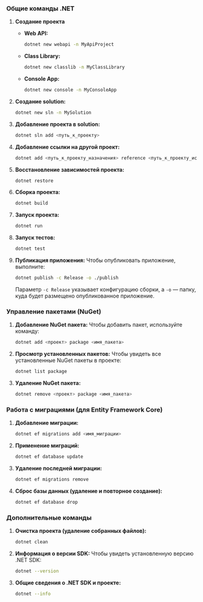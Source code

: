 ### Общие команды .NET

1. **Создание проекта**
   - **Web API:**
     ```bash
     dotnet new webapi -n MyApiProject
     ```
   - **Class Library:**
     ```bash
     dotnet new classlib -n MyClassLibrary
     ```
   - **Console App:**
     ```bash
     dotnet new console -n MyConsoleApp
     ```

2. **Создание solution:**
   ```bash
   dotnet new sln -n MySolution
   ```

3. **Добавление проекта в solution:**
   ```bash
   dotnet sln add <путь_к_проекту>
   ```

4. **Добавление ссылки на другой проект:**
   ```bash
   dotnet add <путь_к_проекту_назначения> reference <путь_к_проекту_источнику>
   ```

5. **Восстановление зависимостей проекта:**
   ```bash
   dotnet restore
   ```

6. **Сборка проекта:**
   ```bash
   dotnet build
   ```

7. **Запуск проекта:**
   ```bash
   dotnet run
   ```

8. **Запуск тестов:**
   ```bash
   dotnet test
   ```

9. **Публикация приложения:**
   Чтобы опубликовать приложение, выполните:
   ```bash
   dotnet publish -c Release -o ./publish
   ```
   Параметр `-c Release` указывает конфигурацию сборки, а `-o` — папку, куда будет размещено опубликованное приложение.

### Управление пакетами (NuGet)

1. **Добавление NuGet пакета:**
   Чтобы добавить пакет, используйте команду:
   ```bash
   dotnet add <проект> package <имя_пакета>
   ```

2. **Просмотр установленных пакетов:**
   Чтобы увидеть все установленные NuGet пакеты в проекте:
   ```bash
   dotnet list package
   ```

3. **Удаление NuGet пакета:**
   ```bash
   dotnet remove <проект> package <имя_пакета>
   ```

### Работа с миграциями (для Entity Framework Core)

1. **Добавление миграции:**
   ```bash
   dotnet ef migrations add <имя_миграции>
   ```

2. **Применение миграций:**
   ```bash
   dotnet ef database update
   ```

3. **Удаление последней миграции:**
   ```bash
   dotnet ef migrations remove
   ```

4. **Сброс базы данных (удаление и повторное создание):**
   ```bash
   dotnet ef database drop
   ```

### Дополнительные команды

1. **Очистка проекта (удаление собранных файлов):**
   ```bash
   dotnet clean
   ```

2. **Информация о версии SDK:**
   Чтобы увидеть установленную версию .NET SDK:
   ```bash
   dotnet --version
   ```

3. **Общие сведения о .NET SDK и проекте:**
   ```bash
   dotnet --info
   ```


